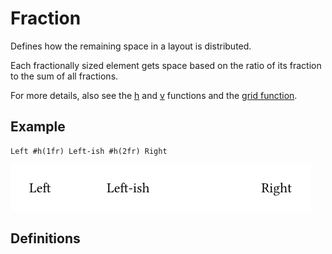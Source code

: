 
# Fraction

Defines how the remaining space in a layout is distributed.

Each fractionally sized element gets space based on the ratio of its
fraction to the sum of all fractions.

For more details, also see the [h](/reference/layout/h/ "h") and
[v](/reference/layout/v/ "v") functions and the [grid
function](/reference/layout/grid/).

## Example

<div class="previewed-code">

    Left #h(1fr) Left-ish #h(2fr) Right

<div class="preview">

![Preview](/assets/321e6c8c590024595b335be6ffae423a.png)

</div>

</div>


## Definitions

